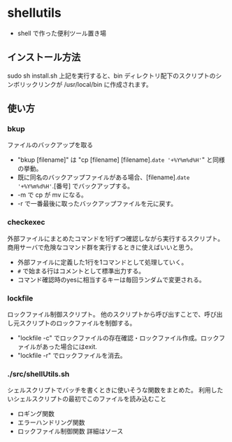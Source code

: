 # shellutils

 * shell で作った便利ツール置き場

## インストール方法
 sudo sh install.sh
 上記を実行すると、bin ディレクトリ配下のスクリプトのシンボリックリンクが /usr/local/bin に作成されます。

## 使い方
### bkup
ファイルのバックアップを取る

 * "bkup [filename]" は "cp [filename] [filename].`date '+%Y%m%d%H'`" と同様の挙動。
 * 既に同名のバックアップファイルがある場合、[filename].`date '+%Y%m%d%H'`.[番号] でバックアップする。
 * -m で cp が mv になる。
 * -r で一番最後に取ったバックアップファイルを元に戻す。

### checkexec
外部ファイルにまとめたコマンドを1行ずつ確認しながら実行するスクリプト。
商用サーバで危険なコマンド群を実行するときに使えばいいと思う。

 * 外部ファイルに定義した1行を1コマンドとして処理していく。
 * `#` で始まる行はコメントとして標準出力する。
 * コマンド確認時のyesに相当するキーは毎回ランダムで変更される。

### lockfile
ロックファイル制御スクリプト。
他のスクリプトから呼び出すことで、呼び出し元スクリプトのロックファイルを制御する。

 * "lockfile -c" でロックファイルの存在確認・ロックファイル作成。ロックファイルがあった場合にはexit.
 * "lockfile -r" でロックファイルを消去。

### ./src/shellUtils.sh
シェルスクリプトでバッチを書くときに使いそうな関数をまとめた。
利用したいシェルスクリプトの最初でこのファイルを読み込むこと
 * ロギング関数
 * エラーハンドリング関数
 * ロックファイル制御関数
詳細はソース


